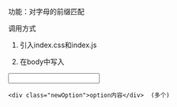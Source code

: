 功能：对字母的前缀匹配




调用方式

1. 引入index.css和index.js

2. 在body中写入

<input type="text" id="myInput">

<div id="content">

	<div class="newOption">option内容</div>  (多个)

</div>	

